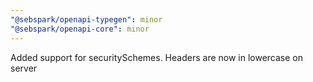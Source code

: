 ```yaml
---
"@sebspark/openapi-typegen": minor
"@sebspark/openapi-core": minor
---
```


Added support for securitySchemes. Headers are now in lowercase on server
